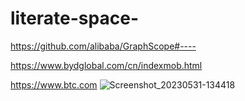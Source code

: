 # literate-space-

https://github.com/alibaba/GraphScope#----

https://www.bydglobal.com/cn/indexmob.html
 
https://www.btc.com
![Screenshot_20230531-134418](https://github.com/qq281848570/literate-space-goggles/assets/132239461/6c3941b1-4843-4a04-984b-79ed9823df30)
